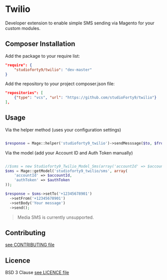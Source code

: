 # Twilio
Developer extension to enable simple SMS sending via Magento for your custom modules.


## Composer Installation

Add the package to your require list:

```json
"require": {
    "studioforty9/twilio": "dev-master"
}
```

Add the repository to your project composer.json file:

```json
"repositories": [
    {"type": "vcs", "url": "https://github.com/studioForty9/twilio"}
],
```

## Usage

Via the helper method (uses your configuration settings)

```php

$response = Mage::helper('studioforty9_twilio')->sendMesssage($to, $from, $message);

```

Via the model (add your Account ID and Auth Token manually)

```php

//$sms = new Studioforty9_Twilio_Model_Sms(array('accountId' => $accountId, 'authToken' => $authToken));
$sms = Mage::getModel('studioforty9_twilio/sms', array(
    'accountId' => $accountId, 
    'authToken' => $authToken
));

$response = $sms->setTo('+12345678901')
  ->setFrom('+12345678901')
  ->setBody('Your message')
  ->send();

```

> Media SMS is currently unsupported.

## Contributing

[see CONTRIBUTING file](https://github.com/studioforty9/twilio/blob/master/CONTRIBUTING.md)

## Licence

BSD 3 Clause [see LICENCE file](https://github.com/studioforty9/twilio/blob/master/LICENCE)
